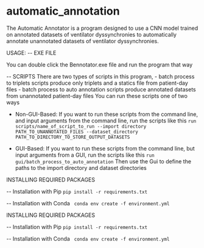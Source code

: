 # automatic_annotation
The Automatic Annotator is a program designed to use a CNN model trained on annotated datasets of ventilator dyssynchronies to automatically annotate unannotated
datasets of ventilator dyssynchronies.

USAGE:
-- EXE FILE

You can double click the Bennotator.exe file and run the program that way

-- SCRIPTS
There are two types of scripts in this program, 
        - batch process to triplets scripts produce only triplets and a statics file from patient-day files
        - batch process to auto annotation scripts produce annotated datasets from unannotated patient-day files
You can run these scripts one of two ways
  - Non-GUI-Based: If you want to run these scripts from the command line, and input arguments from the command line, run the scripts like this
             ``` run scripts/name_of_script_to_run --import directory PATH_TO_UNANNOTATED_FILES --dataset_directory PATH_TO_DIRECTORY_TO_STORE_OUTPUT_DATASETS ```
              
  - GUI-Based: If you want to run these scripts from the command line, but input arguments from a GUI, run the scripts like this
             ``` run gui/batch_process_to_auto_annotation ```
               Then use the Gui to define the paths to the import directory and dataset directories


INSTALLING REQUIRED PACKAGES

-- Installation with Pip
    ``` pip install -r requirements.txt ```
    
-- Installation with Conda
    ``` conda env create -f environment.yml```


INSTALLING REQUIRED PACKAGES

-- Installation with Pip
    ``` pip install -r requirements.txt ```
    
-- Installation with Conda
    ``` conda env create -f environment.yml```